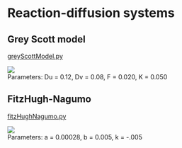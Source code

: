 # Reaction-diffusion systems

## Grey Scott model

<a href="https://github.com/michaelsmclayton/ComputationalBiology/blob/master/reactionDiffusion/greyScottModel.py">greyScottModel.py</a>

<img src="./spirals_greyScott.gif"/>
<br>
Parameters: Du = 0.12, Dv = 0.08, F = 0.020, K = 0.050

## FitzHugh-Nagumo

<a href="https://github.com/michaelsmclayton/ComputationalBiology/blob/master/reactionDiffusion/fitzHughNagumo.py">fitzHughNagumo.py</a>

<img src="./spots_fitzHughNagumo.gif"/>
<br>
Parameters: a = 0.00028, b = 0.005, k = -.005